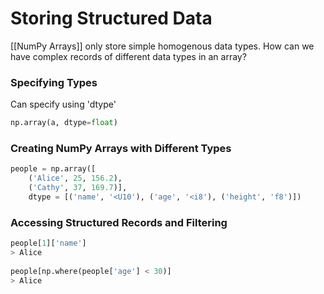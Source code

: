 # Storing Structured Data
[[NumPy Arrays]] only store simple homogenous data types.
How can we have complex records of different data types in an array?

### Specifying Types
Can specify using 'dtype'
```python 
np.array(a, dtype=float)
```
### Creating NumPy Arrays with Different Types
```python
people = np.array([
	('Alice', 25, 156.2),
	('Cathy', 37, 169.7)],
	dtype = [('name', '<U10'), ('age', '<i8'), ('height', 'f8')])
```
### Accessing Structured Records and Filtering
```python
people[1]['name']
> Alice
 
people[np.where(people['age'] < 30)]
> Alice
```
